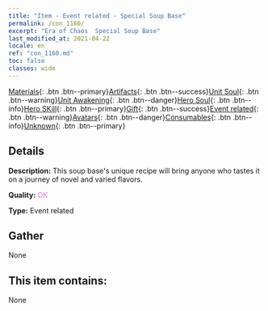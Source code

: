 ```yaml
---
title: "Item - Event related - Special Soup Base"
permalink: /con_1160/
excerpt: "Era of Chaos  Special Soup Base"
last_modified_at: 2021-04-22
locale: en
ref: "con_1160.md"
toc: false
classes: wide
---
```

 [Materials](/Items/){: .btn .btn--primary}[Artifacts](/Items/Artifacts/){: .btn .btn--success}[Unit Soul](/Items/UnitSoul/){: .btn .btn--warning}[Unit Awakening](/Items/UnitAwakening/){: .btn .btn--danger}[Hero Soul](/Items/HeroSoul/){: .btn .btn--info}[Hero SKill](/Items/HeroSkill/){: .btn .btn--primary}[Gift](/Items/Gift/){: .btn .btn--success}[Event related](/Items/Events/){: .btn .btn--warning}[Avatars](/Items/Avatars/){: .btn .btn--danger}[Consumables](/Items/Consumables/){: .btn .btn--info}[Unknown](/Items/Unknown/){: .btn .btn--primary}

## Details
 **Description:** This soup base's unique recipe will bring anyone who tastes it on a journey of novel and varied flavors.

 **Quality:** <span style="color: #DA70D6">OK</span>

 **Type:** Event related

## Gather

  None

## This item contains:

  None

